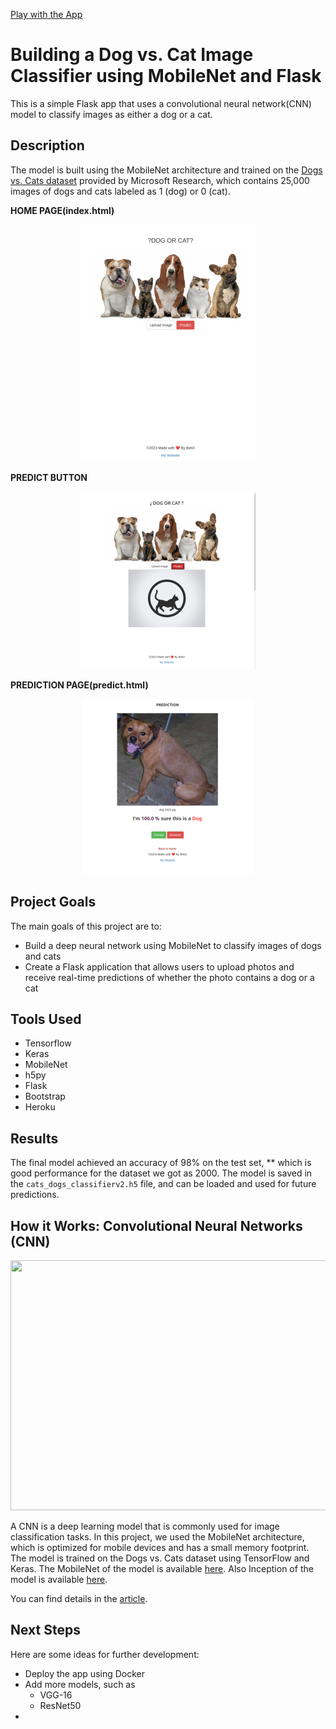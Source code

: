 [Play with the App]()

# Building a Dog vs. Cat Image Classifier using MobileNet and Flask

This is a simple Flask app that uses a convolutional neural network(CNN) model to classify images as either a dog or a cat.

## Description

The model is built using the MobileNet architecture and trained on the [Dogs vs. Cats dataset](https://www.kaggle.com/c/dogs-vs-cats/data) provided by Microsoft Research, which contains 25,000 images of dogs and cats labeled as 1 (dog) or 0 (cat).

**HOME PAGE(index.html)**

<p align="center">

<img src='static/img/home.png'>

</p>

**PREDICT BUTTON**

<p align="center">

<img src='static/img/predict.png'>

</p>

**PREDICTION PAGE(predict.html)**

<p align="center">

<img src='static/img/prediction.png'>

</p>

## Project Goals

The main goals of this project are to:

* Build a deep neural network using MobileNet to classify images of dogs and cats
* Create a Flask application that allows users to upload photos and receive real-time predictions of whether the photo contains a dog or a cat

## Tools Used

* Tensorflow
* Keras
* MobileNet
* h5py
* Flask
* Bootstrap
* Heroku


## Results

The final model achieved an accuracy of 98% on the test set, ** which is good performance for the dataset we got as 2000. The model is saved in the `cats_dogs_classifierv2.h5` file, and can be loaded and used for future predictions.

## How it Works: Convolutional Neural Networks (CNN)

<p align="center">
  <img width="760" height="400" src="https://miro.medium.com/max/1838/1*oB3S5yHHhvougJkPXuc8og.gif">
</p>

A CNN is a deep learning model that is commonly used for image classification tasks. In this project, we used the MobileNet architecture, which is optimized for mobile devices and has a small memory footprint. The model is trained on the Dogs vs. Cats dataset using TensorFlow and Keras. The MobileNet of the model is available [here](https://github.com/badl7/TensorFlow_Developer/blob/main/Cnn_in_TensorFlow/CNNs/Cats_vs_Dogs_MobileNetv2.ipynb). Also Inception of the model is available [here](https://github.com/badl7/TensorFlow_Developer/blob/main/Cnn_in_TensorFlow/CNNs/inception_v3_catVSdog.ipynb).

You can find details in the [article](https://medium.com/@betul.gurbuz.dev/convnets-cnn-74aa18f2d543).

## Next Steps

Here are some ideas for further development:

* Deploy the app using Docker
* Add more models, such as
  * VGG-16
  * ResNet50
*
